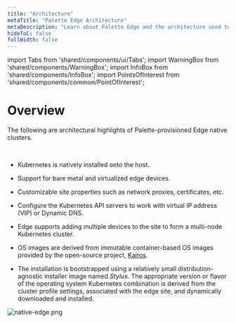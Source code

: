 ```yaml
---
title: "Architecture"
metaTitle: "Palette Edge Architecture"
metaDescription: "Learn about Palette Edge and the architecture used to suppport edge clusters."
hideToC: false
fullWidth: false
---
```


import Tabs from 'shared/components/ui/Tabs';
import WarningBox from 'shared/components/WarningBox';
import InfoBox from 'shared/components/InfoBox';
import PointsOfInterest from 'shared/components/common/PointOfInterest';

# Overview

The following are architectural highlights of Palette-provisioned Edge native clusters.

<br />

* Kubernetes is natively installed onto the host.


* Support for bare metal and virtualized edge devices.


* Customizable site properties such as network proxies, certificates, etc.


* Configure the Kubernetes API servers to work with virtual IP address (VIP) or Dynamic DNS.


* Edge supports adding multiple devices to the site to form a multi-node Kubernetes cluster.


* OS images are derived from immutable container-based OS images provided by the open-source project, [Kairos](http://kairos.io).


* The installation is bootstrapped using a relatively small distribution-agnostic installer image named *Stylus*. The appropriate version or flavor of the operating system Kubernetes combination is derived from the cluster profile settings, associated with the edge site, and dynamically downloaded and installed.


<!-- * Customization of Palette Edge Distribution supported for cases such as adding OS packages, device drivers etc. -->


![native-edge.png](/native-edge.png)